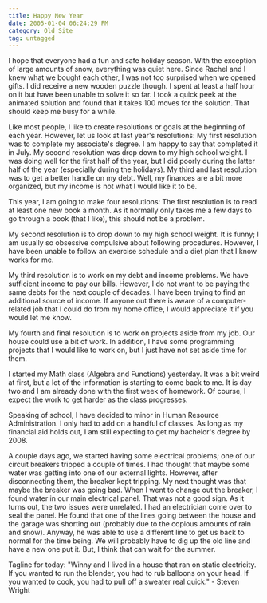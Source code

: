 ```yaml
---
title: Happy New Year
date: 2005-01-04 06:24:29 PM
category: Old Site
tag: untagged
---
```


I hope that everyone had a fun and safe holiday season. With the exception of large amounts of snow, everything was quiet here. Since Rachel and I knew what we bought each other, I was not too surprised when we opened gifts. I did receive a new wooden puzzle though. I spent at least a half hour on it but have been unable to solve it so far. I took a quick peek at the animated solution and found that it takes 100 moves for the solution. That should keep me busy for a while.

Like most people, I like to create resolutions or goals at the beginning of each year. However, let us look at last year's resolutions: My first resolution was to complete my associate's degree. I am happy to say that completed it in July. My second resolution was drop down to my high school weight. I was doing well for the first half of the year, but I did poorly during the latter half of the year (especially during the holidays). My third and last resolution was to get a better handle on my debt. Well, my finances are a bit more organized, but my income is not what I would like it to be.

This year, I am going to make four resolutions: The first resolution is to read at least one new book a month. As it normally only takes me a few days to go through a book (that I like), this should not be a problem.

My second resolution is to drop down to my high school weight. It is funny; I am usually so obsessive compulsive about following procedures. However, I have been unable to follow an exercise schedule and a diet plan that I know works for me.

My third resolution is to work on my debt and income problems. We have sufficient income to pay our bills. However, I do not want to be paying the same debts for the next couple of decades. I have been trying to find an additional source of income. If anyone out there is aware of a computer-related job that I could do from my home office, I would appreciate it if you would let me know.

My fourth and final resolution is to work on projects aside from my job. Our house could use a bit of work. In addition, I have some programming projects that I would like to work on, but I just have not set aside time for them.

I started my Math class (Algebra and Functions) yesterday. It was a bit weird at first, but a lot of the information is starting to come back to me. It is day two and I am already done with the first week of homework. Of course, I expect the work to get harder as the class progresses.

Speaking of school, I have decided to minor in Human Resource Administration. I only had to add on a handful of classes. As long as my financial aid holds out, I am still expecting to get my bachelor's degree by 2008.

A couple days ago, we started having some electrical problems; one of our circuit breakers tripped a couple of times. I had thought that maybe some water was getting into one of our external lights. However, after disconnecting them, the breaker kept tripping. My next thought was that maybe the breaker was going bad. When I went to change out the breaker, I found water in our main electrical panel. That was not a good sign. As it turns out, the two issues were unrelated. I had an electrician come over to seal the panel. He found that one of the lines going between the house and the garage was shorting out (probably due to the copious amounts of rain and snow). Anyway, he was able to use a different line to get us back to normal for the time being. We will probably have to dig up the old line and have a new one put it. But, I think that can wait for the summer.

Tagline for today: "Winny and I lived in a house that ran on static electricity. If you wanted to run the blender, you had to rub balloons on your head. If you wanted to cook, you had to pull off a sweater real quick." - Steven Wright
